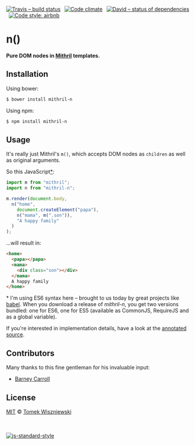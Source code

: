 [![Travis – build status](https://img.shields.io/travis/tomekwi/mithril-n/master.svg?style=flat-square)](https://travis-ci.org/tomekwi/mithril-n)
 [![Code climate](https://img.shields.io/codeclimate/github/tomekwi/mithril-n.svg?style=flat-square)](https://codeclimate.com/github/tomekwi/mithril-n)
 [![David – status of dependencies](https://img.shields.io/david/tomekwi/mithril-n.svg?style=flat-square)](https://david-dm.org/tomekwi/mithril-n)
 [![Code style: airbnb](https://img.shields.io/badge/code%20style-airbnb-blue.svg?style=flat-square)](https://github.com/airbnb/javascript)




n()
===

**Pure DOM nodes in [Mithril][] templates.**

[Mithril]: http://lhorie.github.io/mithril/




Installation
------------

Using bower:

```sh
$ bower install mithril-n
```

Using npm:

```sh
$ npm install mithril-n
```




Usage
-----

It's really just Mithril's `m()`, which accepts DOM nodes as `children` as well as original arguments.

So this JavaScript[*](#es6-note):

```js
import m from "mithril";
import n from "mithril-n";

m.render(document.body,
  n("home",
    document.createElement("papa"),
    n("mama", m(".son")),
    "A happy family"
  )
);
```

…will result in:

```html
<home>
  <papa></papa>
  <mama>
    <div class="son"></div>
  </mama>
  A happy family
</home>
```

<a id="es6-note">*</a> I'm using ES6 syntax here – brought to us today by great projects like [babel]. When you download a release of _mithril-n_, you get two versions bundled: one for ES6, one for ES5 (available as CommonJS, RequireJS and as a global variable).

If you're interested in implementation details, have a look at the [annotated source][docco].

[babel]: http://babel.org
[docco]: http://tomekwi.github.io/mithril-n/




Contributors
------------

Many thanks to this fine gentleman for his invaluable input:

- [Barney Carroll](https://github.com/barneycarroll)




License
-------

[MIT][] © [Tomek Wiszniewski][]

   
   
[![js-standard-style][standard-badge]][standard]

[MIT]: ./License.md
[Tomek Wiszniewski]: https://github.com/tomekwi
[standard-badge]: https://raw.githubusercontent.com/feross/standard/master/badge.png
[standard]: https://github.com/feross/standard
